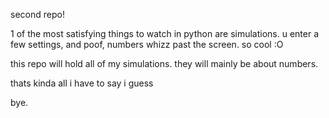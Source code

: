 second repo!

1 of the most satisfying things to watch in python are simulations. u enter a few settings, and poof, numbers whizz past the screen. so cool :O

this repo will hold all of my simulations. they will mainly be about numbers.

thats kinda all i have to say i guess

bye.
